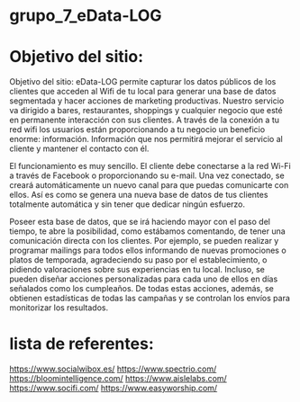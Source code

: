 # grupo_7_eData-LOG
# Objetivo del sitio: 
Objetivo del sitio: eData-LOG permite capturar los datos públicos de los clientes que acceden al Wifi de tu local para generar una base de datos segmentada y hacer acciones de marketing productivas. 
Nuestro servicio va dirigido a bares, restaurantes, shoppings y cualquier negocio que esté en permanente interacción con sus clientes.
A través de la conexión a tu red wifi los usuarios están proporcionando a tu negocio un beneficio enorme: información. Información que nos permitirá mejorar el servicio al cliente y mantener el contacto con él.

El funcionamiento es muy sencillo. El cliente debe conectarse a la red Wi-Fi a través de Facebook o proporcionando su e-mail. Una vez conectado, se creará automáticamente un nuevo canal para que puedas comunicarte con ellos. Así es como se genera una nueva base de datos de tus clientes totalmente automática y sin tener que dedicar ningún esfuerzo.

Poseer esta base de datos, que se irá haciendo mayor con el paso del tiempo, te abre la posibilidad, como estábamos comentando, de tener una comunicación directa con los clientes. Por ejemplo, se pueden realizar y programar mailings para todos ellos informando de nuevas promociones o platos de temporada, agradeciendo su paso por el establecimiento, o pidiendo valoraciones sobre sus experiencias en tu local. Incluso, se pueden diseñar acciones personalizadas para cada uno de ellos en días señalados como los cumpleaños. De todas estas acciones, además, se obtienen estadísticas de todas las campañas y se controlan los envíos para monitorizar los resultados.

# lista de referentes: 
https://www.socialwibox.es/
https://www.spectrio.com/
https://bloomintelligence.com/
https://www.aislelabs.com/
https://www.socifi.com/
https://www.easyworship.com/
